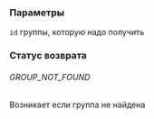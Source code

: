 ### Параметры 
`id` группы, которую надо получить
### Статус возврата
###### GROUP_NOT_FOUND
Возникает если группа не найдена
